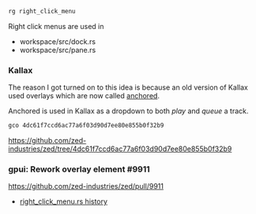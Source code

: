 

```rust
rg right_click_menu
```

Right click menus are used in
- workspace/src/dock.rs
- workspace/src/pane.rs


### Kallax

The reason I got turned on to this idea is because an old version of Kallax
used overlays which are now called [anchored](https://github.com/zed-industries/zed/blob/main/crates/gpui/src/elements/anchored.rs).

Anchored is used in Kallax as a dropdown to both *play* and *queue* a track.

```rust
gco 4dc61f7ccd6ac77a6f03d90d7ee80e855b0f32b9
```

https://github.com/zed-industries/zed/tree/4dc61f7ccd6ac77a6f03d90d7ee80e855b0f32b9

### gpui: Rework overlay element #9911
https://github.com/zed-industries/zed/pull/9911

- [right_click_menu.rs history](https://github.com/zed-industries/zed/commits/main/crates/ui/src/components/right_click_menu.rs)
